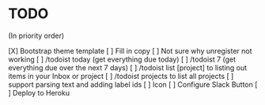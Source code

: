 # TODO

(In priority order)

[X] Bootstrap theme template
[ ] Fill in copy
[ ] Not sure why unregister not working
[ ] /todoist today (get everything due today)
[ ] /todoist 7 (get everything due over the next 7 days)
[ ] /todoist list [project] to listing out items in your Inbox or project
[ ] /todoist projects to list all projects
[ ] support parsing text and adding label ids
[ ] Icon
[ ] Configure Slack Button
[ ] Deploy to Heroku
